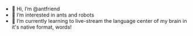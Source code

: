 - 👋 Hi, I’m @antfriend
- 👀 I’m interested in ants and robots
- 🌱 I’m currently learning to live-stream the language center of my brain in it's native format, words!

<!---
antfriend/antfriend is a ✨ special ✨ repository because its `README.md` (this file) appears on your GitHub profile.
You can click the Preview link to take a look at your changes.
--->
